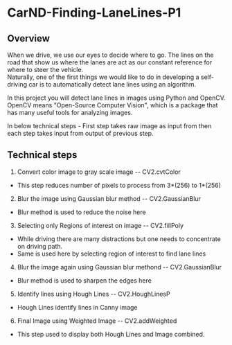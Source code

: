 # CarND-Finding-LaneLines-P1

Overview
---

When we drive, we use our eyes to decide where to go.  The lines on the road that show us where the lanes are act as our constant reference for where to steer the vehicle.  
Naturally, one of the first things we would like to do in developing a self-driving car is to automatically detect lane lines using an algorithm.

In this project you will detect lane lines in images using Python and OpenCV.  OpenCV means "Open-Source Computer Vision", which is a package that has many useful 
tools for analyzing images.  

In below technical steps - First step takes raw image as input from then each step takes input from output of previous step.

Technical steps
---
1. Convert color image to gray scale image -- CV2.cvtColor
  - This step reduces number of pixels to process from 3*(256) to 1*(256)
  
  
2. Blur the image using Gaussian blur method -- CV2.GaussianBlur
  - Blur method is used to reduce the noise here
  
3. Selecting only Regions of interest on image -- CV2.fillPoly
  - While driving there are many distractions but one needs to concentrate on driving path.
  - Same is used here by selecting region of interest to find lane lines

4. Blur the image again using Gaussian blur methond -- CV2.GaussianBlur
  - Blur method is used to sharpen the edges here
 
5. Identify lines using Hough Lines -- CV2.HoughLinesP
  - Hough Lines identify lines in Canny image
 
6. Final Image using Weighted Image -- CV2.addWeighted
  - This step used to display both Hough Lines and Image combined.
